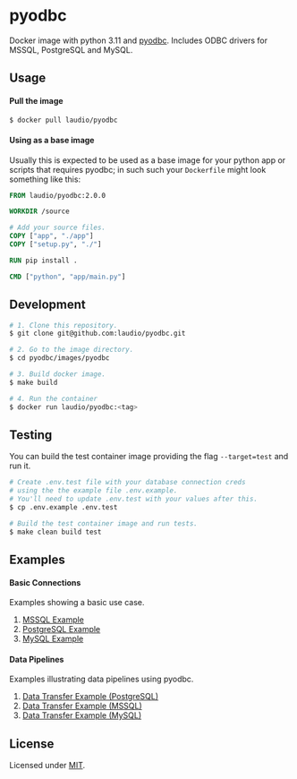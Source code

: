 # pyodbc

Docker image with python 3.11 and [pyodbc](https://github.com/mkleehammer/pyodbc). Includes ODBC drivers for MSSQL, PostgreSQL and MySQL.

## Usage

#### Pull the image

```bash
$ docker pull laudio/pyodbc
```

#### Using as a base image

Usually this is expected to be used as a base image for your python app or scripts that requires pyodbc; in such such your `Dockerfile` might look something like this:

```Dockerfile
FROM laudio/pyodbc:2.0.0

WORKDIR /source

# Add your source files.
COPY ["app", "./app"]
COPY ["setup.py", "./"]

RUN pip install .

CMD ["python", "app/main.py"]
```

## Development

```bash
# 1. Clone this repository.
$ git clone git@github.com:laudio/pyodbc.git

# 2. Go to the image directory.
$ cd pyodbc/images/pyodbc

# 3. Build docker image.
$ make build

# 4. Run the container
$ docker run laudio/pyodbc:<tag>
```

## Testing

You can build the test container image providing the flag `--target=test` and run it.

```bash
# Create .env.test file with your database connection creds
# using the the example file .env.example.
# You'll need to update .env.test with your values after this.
$ cp .env.example .env.test

# Build the test container image and run tests.
$ make clean build test
```

## Examples

#### Basic Connections

Examples showing a basic use case.

1. [MSSQL Example](examples/app-mssql)
2. [PostgreSQL Example](examples/app-pg)
3. [MySQL Example](examples/app-mysql)

#### Data Pipelines

Examples illustrating data pipelines using pyodbc.

1. [Data Transfer Example (PostgreSQL)](examples/data-transfer-pg)
2. [Data Transfer Example (MSSQL)](examples/data-transfer-mssql)
3. [Data Transfer Example (MySQL)](examples/data-transfer-mysql)

## License

Licensed under [MIT](LICENSE).
